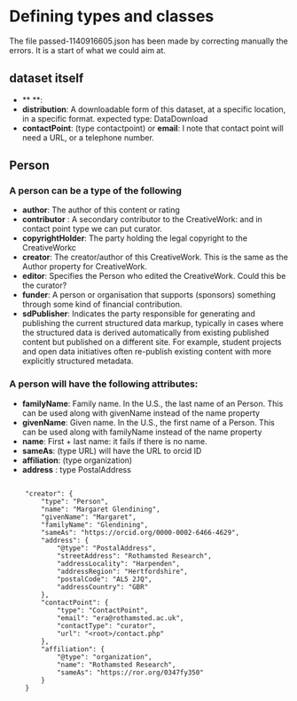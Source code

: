 # Defining types and classes

The file passed-1140916605.json has been made by correcting manually the errors. It is a start of what we could aim at. 
## dataset itself
  - ** **: 
  - **distribution**: A downloadable form of this dataset, at a specific location, in a specific format. expected type: DataDownload
  - **contactPoint**: (type contactpoint) or **email**: I note that contact point will need a URL, or a telephone  number.
  
## Person

### A person can be a type of the following
  - **author**: The author of this content or rating
  - **contributor** : A secondary contributor to the CreativeWork: and in contact point type we can put curator. 
  - **copyrightHolder**: The party holding the legal copyright to the CreativeWorkc
  - **creator**: The creator/author of this CreativeWork. This is the same as the Author property for CreativeWork.
  - **editor**: Specifies the Person who edited the CreativeWork. Could this be the curator?
  - **funder**: A person or organisation that supports (sponsors) something through some kind of financial contribution.
  - **sdPublisher**: Indicates the party responsible for generating and publishing the current structured data markup, typically in cases where the structured data is derived automatically from existing published content but published on a different site. For example, student projects and open data initiatives often re-publish existing content with more explicitly structured metadata. 
  
### A person will have the following attributes: 
  - **familyName**: Family name. In the U.S., the last name of an Person. This can be used along with givenName instead of the name property
  - **givenName**: Given name. In the U.S., the first name of a Person. This can be used along with familyName instead of the name property  
  - **name**: First + last name: it fails if there is no name. 
  - **sameAs**: (type URL) will have the URL to orcid ID 
  - **affiliation**: (type organization)
  - **address** : type PostalAddress 

```
  
    "creator": {
		"type": "Person",
		"name": "Margaret Glendining",
		"givenName": "Margaret",
		"familyName": "Glendining",
		"sameAs": "https://orcid.org/0000-0002-6466-4629",
		"address": {
			"@type": "PostalAddress",
			"streetAddress": "Rothamsted Research",
			"addressLocality": "Harpenden",
			"addressRegion": "Hertfordshire",
			"postalCode": "AL5 2JQ",
			"addressCountry": "GBR"
		},
		"contactPoint": {
			"type": "ContactPoint",
			"email": "era@rothamsted.ac.uk",
			"contactType": "curator",
			"url": "<root>/contact.php"
		},
		"affiliation": {
			"@type": "organization",
			"name": "Rothamsted Research",
			"sameAs": "https://ror.org/0347fy350"
		}
	}
	
```
	

